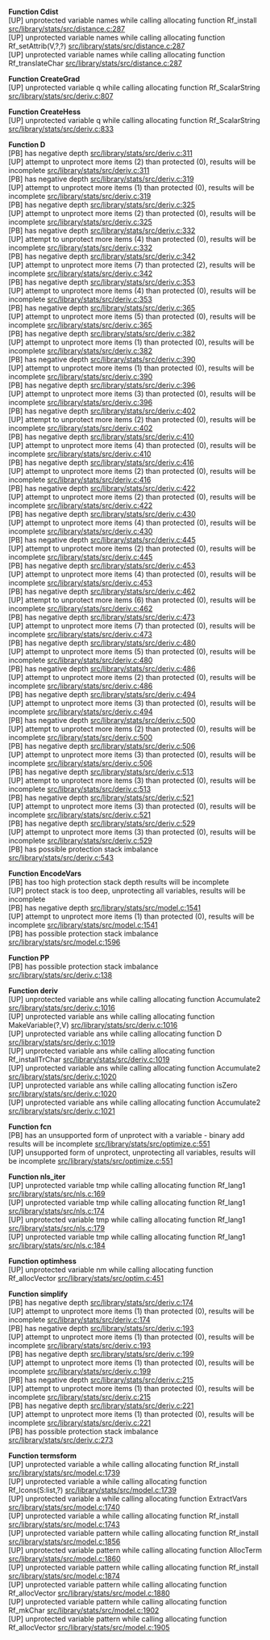   
__Function Cdist__  
  [UP] unprotected variable names while calling allocating function Rf_install [src/library/stats/src/distance.c:287](https://github.com/wch/r-source/blob/b3620ddd6a27051d04b7986d18ed96ae09057812/src/library/stats/src/distance.c/#L287)  
  [UP] unprotected variable names while calling allocating function Rf_setAttrib(V,?,?) [src/library/stats/src/distance.c:287](https://github.com/wch/r-source/blob/b3620ddd6a27051d04b7986d18ed96ae09057812/src/library/stats/src/distance.c/#L287)  
  [UP] unprotected variable names while calling allocating function Rf_translateChar [src/library/stats/src/distance.c:287](https://github.com/wch/r-source/blob/b3620ddd6a27051d04b7986d18ed96ae09057812/src/library/stats/src/distance.c/#L287)  
  
__Function CreateGrad__  
  [UP] unprotected variable q while calling allocating function Rf_ScalarString [src/library/stats/src/deriv.c:807](https://github.com/wch/r-source/blob/b3620ddd6a27051d04b7986d18ed96ae09057812/src/library/stats/src/deriv.c/#L807)  
  
__Function CreateHess__  
  [UP] unprotected variable q while calling allocating function Rf_ScalarString [src/library/stats/src/deriv.c:833](https://github.com/wch/r-source/blob/b3620ddd6a27051d04b7986d18ed96ae09057812/src/library/stats/src/deriv.c/#L833)  
  
__Function D__  
  [PB] has negative depth [src/library/stats/src/deriv.c:311](https://github.com/wch/r-source/blob/b3620ddd6a27051d04b7986d18ed96ae09057812/src/library/stats/src/deriv.c/#L311)  
  [UP] attempt to unprotect more items (2) than protected (0), results will be incomplete [src/library/stats/src/deriv.c:311](https://github.com/wch/r-source/blob/b3620ddd6a27051d04b7986d18ed96ae09057812/src/library/stats/src/deriv.c/#L311)  
  [PB] has negative depth [src/library/stats/src/deriv.c:319](https://github.com/wch/r-source/blob/b3620ddd6a27051d04b7986d18ed96ae09057812/src/library/stats/src/deriv.c/#L319)  
  [UP] attempt to unprotect more items (1) than protected (0), results will be incomplete [src/library/stats/src/deriv.c:319](https://github.com/wch/r-source/blob/b3620ddd6a27051d04b7986d18ed96ae09057812/src/library/stats/src/deriv.c/#L319)  
  [PB] has negative depth [src/library/stats/src/deriv.c:325](https://github.com/wch/r-source/blob/b3620ddd6a27051d04b7986d18ed96ae09057812/src/library/stats/src/deriv.c/#L325)  
  [UP] attempt to unprotect more items (2) than protected (0), results will be incomplete [src/library/stats/src/deriv.c:325](https://github.com/wch/r-source/blob/b3620ddd6a27051d04b7986d18ed96ae09057812/src/library/stats/src/deriv.c/#L325)  
  [PB] has negative depth [src/library/stats/src/deriv.c:332](https://github.com/wch/r-source/blob/b3620ddd6a27051d04b7986d18ed96ae09057812/src/library/stats/src/deriv.c/#L332)  
  [UP] attempt to unprotect more items (4) than protected (0), results will be incomplete [src/library/stats/src/deriv.c:332](https://github.com/wch/r-source/blob/b3620ddd6a27051d04b7986d18ed96ae09057812/src/library/stats/src/deriv.c/#L332)  
  [PB] has negative depth [src/library/stats/src/deriv.c:342](https://github.com/wch/r-source/blob/b3620ddd6a27051d04b7986d18ed96ae09057812/src/library/stats/src/deriv.c/#L342)  
  [UP] attempt to unprotect more items (7) than protected (2), results will be incomplete [src/library/stats/src/deriv.c:342](https://github.com/wch/r-source/blob/b3620ddd6a27051d04b7986d18ed96ae09057812/src/library/stats/src/deriv.c/#L342)  
  [PB] has negative depth [src/library/stats/src/deriv.c:353](https://github.com/wch/r-source/blob/b3620ddd6a27051d04b7986d18ed96ae09057812/src/library/stats/src/deriv.c/#L353)  
  [UP] attempt to unprotect more items (4) than protected (0), results will be incomplete [src/library/stats/src/deriv.c:353](https://github.com/wch/r-source/blob/b3620ddd6a27051d04b7986d18ed96ae09057812/src/library/stats/src/deriv.c/#L353)  
  [PB] has negative depth [src/library/stats/src/deriv.c:365](https://github.com/wch/r-source/blob/b3620ddd6a27051d04b7986d18ed96ae09057812/src/library/stats/src/deriv.c/#L365)  
  [UP] attempt to unprotect more items (5) than protected (0), results will be incomplete [src/library/stats/src/deriv.c:365](https://github.com/wch/r-source/blob/b3620ddd6a27051d04b7986d18ed96ae09057812/src/library/stats/src/deriv.c/#L365)  
  [PB] has negative depth [src/library/stats/src/deriv.c:382](https://github.com/wch/r-source/blob/b3620ddd6a27051d04b7986d18ed96ae09057812/src/library/stats/src/deriv.c/#L382)  
  [UP] attempt to unprotect more items (1) than protected (0), results will be incomplete [src/library/stats/src/deriv.c:382](https://github.com/wch/r-source/blob/b3620ddd6a27051d04b7986d18ed96ae09057812/src/library/stats/src/deriv.c/#L382)  
  [PB] has negative depth [src/library/stats/src/deriv.c:390](https://github.com/wch/r-source/blob/b3620ddd6a27051d04b7986d18ed96ae09057812/src/library/stats/src/deriv.c/#L390)  
  [UP] attempt to unprotect more items (1) than protected (0), results will be incomplete [src/library/stats/src/deriv.c:390](https://github.com/wch/r-source/blob/b3620ddd6a27051d04b7986d18ed96ae09057812/src/library/stats/src/deriv.c/#L390)  
  [PB] has negative depth [src/library/stats/src/deriv.c:396](https://github.com/wch/r-source/blob/b3620ddd6a27051d04b7986d18ed96ae09057812/src/library/stats/src/deriv.c/#L396)  
  [UP] attempt to unprotect more items (3) than protected (0), results will be incomplete [src/library/stats/src/deriv.c:396](https://github.com/wch/r-source/blob/b3620ddd6a27051d04b7986d18ed96ae09057812/src/library/stats/src/deriv.c/#L396)  
  [PB] has negative depth [src/library/stats/src/deriv.c:402](https://github.com/wch/r-source/blob/b3620ddd6a27051d04b7986d18ed96ae09057812/src/library/stats/src/deriv.c/#L402)  
  [UP] attempt to unprotect more items (2) than protected (0), results will be incomplete [src/library/stats/src/deriv.c:402](https://github.com/wch/r-source/blob/b3620ddd6a27051d04b7986d18ed96ae09057812/src/library/stats/src/deriv.c/#L402)  
  [PB] has negative depth [src/library/stats/src/deriv.c:410](https://github.com/wch/r-source/blob/b3620ddd6a27051d04b7986d18ed96ae09057812/src/library/stats/src/deriv.c/#L410)  
  [UP] attempt to unprotect more items (4) than protected (0), results will be incomplete [src/library/stats/src/deriv.c:410](https://github.com/wch/r-source/blob/b3620ddd6a27051d04b7986d18ed96ae09057812/src/library/stats/src/deriv.c/#L410)  
  [PB] has negative depth [src/library/stats/src/deriv.c:416](https://github.com/wch/r-source/blob/b3620ddd6a27051d04b7986d18ed96ae09057812/src/library/stats/src/deriv.c/#L416)  
  [UP] attempt to unprotect more items (2) than protected (0), results will be incomplete [src/library/stats/src/deriv.c:416](https://github.com/wch/r-source/blob/b3620ddd6a27051d04b7986d18ed96ae09057812/src/library/stats/src/deriv.c/#L416)  
  [PB] has negative depth [src/library/stats/src/deriv.c:422](https://github.com/wch/r-source/blob/b3620ddd6a27051d04b7986d18ed96ae09057812/src/library/stats/src/deriv.c/#L422)  
  [UP] attempt to unprotect more items (2) than protected (0), results will be incomplete [src/library/stats/src/deriv.c:422](https://github.com/wch/r-source/blob/b3620ddd6a27051d04b7986d18ed96ae09057812/src/library/stats/src/deriv.c/#L422)  
  [PB] has negative depth [src/library/stats/src/deriv.c:430](https://github.com/wch/r-source/blob/b3620ddd6a27051d04b7986d18ed96ae09057812/src/library/stats/src/deriv.c/#L430)  
  [UP] attempt to unprotect more items (4) than protected (0), results will be incomplete [src/library/stats/src/deriv.c:430](https://github.com/wch/r-source/blob/b3620ddd6a27051d04b7986d18ed96ae09057812/src/library/stats/src/deriv.c/#L430)  
  [PB] has negative depth [src/library/stats/src/deriv.c:445](https://github.com/wch/r-source/blob/b3620ddd6a27051d04b7986d18ed96ae09057812/src/library/stats/src/deriv.c/#L445)  
  [UP] attempt to unprotect more items (2) than protected (0), results will be incomplete [src/library/stats/src/deriv.c:445](https://github.com/wch/r-source/blob/b3620ddd6a27051d04b7986d18ed96ae09057812/src/library/stats/src/deriv.c/#L445)  
  [PB] has negative depth [src/library/stats/src/deriv.c:453](https://github.com/wch/r-source/blob/b3620ddd6a27051d04b7986d18ed96ae09057812/src/library/stats/src/deriv.c/#L453)  
  [UP] attempt to unprotect more items (4) than protected (0), results will be incomplete [src/library/stats/src/deriv.c:453](https://github.com/wch/r-source/blob/b3620ddd6a27051d04b7986d18ed96ae09057812/src/library/stats/src/deriv.c/#L453)  
  [PB] has negative depth [src/library/stats/src/deriv.c:462](https://github.com/wch/r-source/blob/b3620ddd6a27051d04b7986d18ed96ae09057812/src/library/stats/src/deriv.c/#L462)  
  [UP] attempt to unprotect more items (6) than protected (0), results will be incomplete [src/library/stats/src/deriv.c:462](https://github.com/wch/r-source/blob/b3620ddd6a27051d04b7986d18ed96ae09057812/src/library/stats/src/deriv.c/#L462)  
  [PB] has negative depth [src/library/stats/src/deriv.c:473](https://github.com/wch/r-source/blob/b3620ddd6a27051d04b7986d18ed96ae09057812/src/library/stats/src/deriv.c/#L473)  
  [UP] attempt to unprotect more items (7) than protected (0), results will be incomplete [src/library/stats/src/deriv.c:473](https://github.com/wch/r-source/blob/b3620ddd6a27051d04b7986d18ed96ae09057812/src/library/stats/src/deriv.c/#L473)  
  [PB] has negative depth [src/library/stats/src/deriv.c:480](https://github.com/wch/r-source/blob/b3620ddd6a27051d04b7986d18ed96ae09057812/src/library/stats/src/deriv.c/#L480)  
  [UP] attempt to unprotect more items (5) than protected (0), results will be incomplete [src/library/stats/src/deriv.c:480](https://github.com/wch/r-source/blob/b3620ddd6a27051d04b7986d18ed96ae09057812/src/library/stats/src/deriv.c/#L480)  
  [PB] has negative depth [src/library/stats/src/deriv.c:486](https://github.com/wch/r-source/blob/b3620ddd6a27051d04b7986d18ed96ae09057812/src/library/stats/src/deriv.c/#L486)  
  [UP] attempt to unprotect more items (2) than protected (0), results will be incomplete [src/library/stats/src/deriv.c:486](https://github.com/wch/r-source/blob/b3620ddd6a27051d04b7986d18ed96ae09057812/src/library/stats/src/deriv.c/#L486)  
  [PB] has negative depth [src/library/stats/src/deriv.c:494](https://github.com/wch/r-source/blob/b3620ddd6a27051d04b7986d18ed96ae09057812/src/library/stats/src/deriv.c/#L494)  
  [UP] attempt to unprotect more items (3) than protected (0), results will be incomplete [src/library/stats/src/deriv.c:494](https://github.com/wch/r-source/blob/b3620ddd6a27051d04b7986d18ed96ae09057812/src/library/stats/src/deriv.c/#L494)  
  [PB] has negative depth [src/library/stats/src/deriv.c:500](https://github.com/wch/r-source/blob/b3620ddd6a27051d04b7986d18ed96ae09057812/src/library/stats/src/deriv.c/#L500)  
  [UP] attempt to unprotect more items (2) than protected (0), results will be incomplete [src/library/stats/src/deriv.c:500](https://github.com/wch/r-source/blob/b3620ddd6a27051d04b7986d18ed96ae09057812/src/library/stats/src/deriv.c/#L500)  
  [PB] has negative depth [src/library/stats/src/deriv.c:506](https://github.com/wch/r-source/blob/b3620ddd6a27051d04b7986d18ed96ae09057812/src/library/stats/src/deriv.c/#L506)  
  [UP] attempt to unprotect more items (3) than protected (0), results will be incomplete [src/library/stats/src/deriv.c:506](https://github.com/wch/r-source/blob/b3620ddd6a27051d04b7986d18ed96ae09057812/src/library/stats/src/deriv.c/#L506)  
  [PB] has negative depth [src/library/stats/src/deriv.c:513](https://github.com/wch/r-source/blob/b3620ddd6a27051d04b7986d18ed96ae09057812/src/library/stats/src/deriv.c/#L513)  
  [UP] attempt to unprotect more items (3) than protected (0), results will be incomplete [src/library/stats/src/deriv.c:513](https://github.com/wch/r-source/blob/b3620ddd6a27051d04b7986d18ed96ae09057812/src/library/stats/src/deriv.c/#L513)  
  [PB] has negative depth [src/library/stats/src/deriv.c:521](https://github.com/wch/r-source/blob/b3620ddd6a27051d04b7986d18ed96ae09057812/src/library/stats/src/deriv.c/#L521)  
  [UP] attempt to unprotect more items (3) than protected (0), results will be incomplete [src/library/stats/src/deriv.c:521](https://github.com/wch/r-source/blob/b3620ddd6a27051d04b7986d18ed96ae09057812/src/library/stats/src/deriv.c/#L521)  
  [PB] has negative depth [src/library/stats/src/deriv.c:529](https://github.com/wch/r-source/blob/b3620ddd6a27051d04b7986d18ed96ae09057812/src/library/stats/src/deriv.c/#L529)  
  [UP] attempt to unprotect more items (3) than protected (0), results will be incomplete [src/library/stats/src/deriv.c:529](https://github.com/wch/r-source/blob/b3620ddd6a27051d04b7986d18ed96ae09057812/src/library/stats/src/deriv.c/#L529)  
  [PB] has possible protection stack imbalance [src/library/stats/src/deriv.c:543](https://github.com/wch/r-source/blob/b3620ddd6a27051d04b7986d18ed96ae09057812/src/library/stats/src/deriv.c/#L543)  
  
__Function EncodeVars__  
  [PB] has too high protection stack depth results will be incomplete  
  [UP] protect stack is too deep, unprotecting all variables, results will be incomplete  
  [PB] has negative depth [src/library/stats/src/model.c:1541](https://github.com/wch/r-source/blob/b3620ddd6a27051d04b7986d18ed96ae09057812/src/library/stats/src/model.c/#L1541)  
  [UP] attempt to unprotect more items (1) than protected (0), results will be incomplete [src/library/stats/src/model.c:1541](https://github.com/wch/r-source/blob/b3620ddd6a27051d04b7986d18ed96ae09057812/src/library/stats/src/model.c/#L1541)  
  [PB] has possible protection stack imbalance [src/library/stats/src/model.c:1596](https://github.com/wch/r-source/blob/b3620ddd6a27051d04b7986d18ed96ae09057812/src/library/stats/src/model.c/#L1596)  
  
__Function PP__  
  [PB] has possible protection stack imbalance [src/library/stats/src/deriv.c:138](https://github.com/wch/r-source/blob/b3620ddd6a27051d04b7986d18ed96ae09057812/src/library/stats/src/deriv.c/#L138)  
  
__Function deriv__  
  [UP] unprotected variable ans while calling allocating function Accumulate2 [src/library/stats/src/deriv.c:1016](https://github.com/wch/r-source/blob/b3620ddd6a27051d04b7986d18ed96ae09057812/src/library/stats/src/deriv.c/#L1016)  
  [UP] unprotected variable ans while calling allocating function MakeVariable(?,V) [src/library/stats/src/deriv.c:1016](https://github.com/wch/r-source/blob/b3620ddd6a27051d04b7986d18ed96ae09057812/src/library/stats/src/deriv.c/#L1016)  
  [UP] unprotected variable ans while calling allocating function D [src/library/stats/src/deriv.c:1019](https://github.com/wch/r-source/blob/b3620ddd6a27051d04b7986d18ed96ae09057812/src/library/stats/src/deriv.c/#L1019)  
  [UP] unprotected variable ans while calling allocating function Rf_installTrChar [src/library/stats/src/deriv.c:1019](https://github.com/wch/r-source/blob/b3620ddd6a27051d04b7986d18ed96ae09057812/src/library/stats/src/deriv.c/#L1019)  
  [UP] unprotected variable ans while calling allocating function Accumulate2 [src/library/stats/src/deriv.c:1020](https://github.com/wch/r-source/blob/b3620ddd6a27051d04b7986d18ed96ae09057812/src/library/stats/src/deriv.c/#L1020)  
  [UP] unprotected variable ans while calling allocating function isZero [src/library/stats/src/deriv.c:1020](https://github.com/wch/r-source/blob/b3620ddd6a27051d04b7986d18ed96ae09057812/src/library/stats/src/deriv.c/#L1020)  
  [UP] unprotected variable ans while calling allocating function Accumulate2 [src/library/stats/src/deriv.c:1021](https://github.com/wch/r-source/blob/b3620ddd6a27051d04b7986d18ed96ae09057812/src/library/stats/src/deriv.c/#L1021)  
  
__Function fcn__  
  [PB] has an unsupported form of unprotect with a variable - binary add results will be incomplete [src/library/stats/src/optimize.c:551](https://github.com/wch/r-source/blob/b3620ddd6a27051d04b7986d18ed96ae09057812/src/library/stats/src/optimize.c/#L551)  
  [UP] unsupported form of unprotect, unprotecting all variables, results will be incomplete [src/library/stats/src/optimize.c:551](https://github.com/wch/r-source/blob/b3620ddd6a27051d04b7986d18ed96ae09057812/src/library/stats/src/optimize.c/#L551)  
  
__Function nls_iter__  
  [UP] unprotected variable tmp while calling allocating function Rf_lang1 [src/library/stats/src/nls.c:169](https://github.com/wch/r-source/blob/b3620ddd6a27051d04b7986d18ed96ae09057812/src/library/stats/src/nls.c/#L169)  
  [UP] unprotected variable tmp while calling allocating function Rf_lang1 [src/library/stats/src/nls.c:174](https://github.com/wch/r-source/blob/b3620ddd6a27051d04b7986d18ed96ae09057812/src/library/stats/src/nls.c/#L174)  
  [UP] unprotected variable tmp while calling allocating function Rf_lang1 [src/library/stats/src/nls.c:179](https://github.com/wch/r-source/blob/b3620ddd6a27051d04b7986d18ed96ae09057812/src/library/stats/src/nls.c/#L179)  
  [UP] unprotected variable tmp while calling allocating function Rf_lang1 [src/library/stats/src/nls.c:184](https://github.com/wch/r-source/blob/b3620ddd6a27051d04b7986d18ed96ae09057812/src/library/stats/src/nls.c/#L184)  
  
__Function optimhess__  
  [UP] unprotected variable nm while calling allocating function Rf_allocVector [src/library/stats/src/optim.c:451](https://github.com/wch/r-source/blob/b3620ddd6a27051d04b7986d18ed96ae09057812/src/library/stats/src/optim.c/#L451)  
  
__Function simplify__  
  [PB] has negative depth [src/library/stats/src/deriv.c:174](https://github.com/wch/r-source/blob/b3620ddd6a27051d04b7986d18ed96ae09057812/src/library/stats/src/deriv.c/#L174)  
  [UP] attempt to unprotect more items (1) than protected (0), results will be incomplete [src/library/stats/src/deriv.c:174](https://github.com/wch/r-source/blob/b3620ddd6a27051d04b7986d18ed96ae09057812/src/library/stats/src/deriv.c/#L174)  
  [PB] has negative depth [src/library/stats/src/deriv.c:193](https://github.com/wch/r-source/blob/b3620ddd6a27051d04b7986d18ed96ae09057812/src/library/stats/src/deriv.c/#L193)  
  [UP] attempt to unprotect more items (1) than protected (0), results will be incomplete [src/library/stats/src/deriv.c:193](https://github.com/wch/r-source/blob/b3620ddd6a27051d04b7986d18ed96ae09057812/src/library/stats/src/deriv.c/#L193)  
  [PB] has negative depth [src/library/stats/src/deriv.c:199](https://github.com/wch/r-source/blob/b3620ddd6a27051d04b7986d18ed96ae09057812/src/library/stats/src/deriv.c/#L199)  
  [UP] attempt to unprotect more items (1) than protected (0), results will be incomplete [src/library/stats/src/deriv.c:199](https://github.com/wch/r-source/blob/b3620ddd6a27051d04b7986d18ed96ae09057812/src/library/stats/src/deriv.c/#L199)  
  [PB] has negative depth [src/library/stats/src/deriv.c:215](https://github.com/wch/r-source/blob/b3620ddd6a27051d04b7986d18ed96ae09057812/src/library/stats/src/deriv.c/#L215)  
  [UP] attempt to unprotect more items (1) than protected (0), results will be incomplete [src/library/stats/src/deriv.c:215](https://github.com/wch/r-source/blob/b3620ddd6a27051d04b7986d18ed96ae09057812/src/library/stats/src/deriv.c/#L215)  
  [PB] has negative depth [src/library/stats/src/deriv.c:221](https://github.com/wch/r-source/blob/b3620ddd6a27051d04b7986d18ed96ae09057812/src/library/stats/src/deriv.c/#L221)  
  [UP] attempt to unprotect more items (1) than protected (0), results will be incomplete [src/library/stats/src/deriv.c:221](https://github.com/wch/r-source/blob/b3620ddd6a27051d04b7986d18ed96ae09057812/src/library/stats/src/deriv.c/#L221)  
  [PB] has possible protection stack imbalance [src/library/stats/src/deriv.c:273](https://github.com/wch/r-source/blob/b3620ddd6a27051d04b7986d18ed96ae09057812/src/library/stats/src/deriv.c/#L273)  
  
__Function termsform__  
  [UP] unprotected variable a while calling allocating function Rf_install [src/library/stats/src/model.c:1739](https://github.com/wch/r-source/blob/b3620ddd6a27051d04b7986d18ed96ae09057812/src/library/stats/src/model.c/#L1739)  
  [UP] unprotected variable a while calling allocating function Rf_lcons(S:list,?) [src/library/stats/src/model.c:1739](https://github.com/wch/r-source/blob/b3620ddd6a27051d04b7986d18ed96ae09057812/src/library/stats/src/model.c/#L1739)  
  [UP] unprotected variable a while calling allocating function ExtractVars [src/library/stats/src/model.c:1740](https://github.com/wch/r-source/blob/b3620ddd6a27051d04b7986d18ed96ae09057812/src/library/stats/src/model.c/#L1740)  
  [UP] unprotected variable a while calling allocating function Rf_install [src/library/stats/src/model.c:1743](https://github.com/wch/r-source/blob/b3620ddd6a27051d04b7986d18ed96ae09057812/src/library/stats/src/model.c/#L1743)  
  [UP] unprotected variable pattern while calling allocating function Rf_install [src/library/stats/src/model.c:1856](https://github.com/wch/r-source/blob/b3620ddd6a27051d04b7986d18ed96ae09057812/src/library/stats/src/model.c/#L1856)  
  [UP] unprotected variable pattern while calling allocating function AllocTerm [src/library/stats/src/model.c:1860](https://github.com/wch/r-source/blob/b3620ddd6a27051d04b7986d18ed96ae09057812/src/library/stats/src/model.c/#L1860)  
  [UP] unprotected variable pattern while calling allocating function Rf_install [src/library/stats/src/model.c:1874](https://github.com/wch/r-source/blob/b3620ddd6a27051d04b7986d18ed96ae09057812/src/library/stats/src/model.c/#L1874)  
  [UP] unprotected variable pattern while calling allocating function Rf_allocVector [src/library/stats/src/model.c:1880](https://github.com/wch/r-source/blob/b3620ddd6a27051d04b7986d18ed96ae09057812/src/library/stats/src/model.c/#L1880)  
  [UP] unprotected variable pattern while calling allocating function Rf_mkChar [src/library/stats/src/model.c:1902](https://github.com/wch/r-source/blob/b3620ddd6a27051d04b7986d18ed96ae09057812/src/library/stats/src/model.c/#L1902)  
  [UP] unprotected variable pattern while calling allocating function Rf_allocVector [src/library/stats/src/model.c:1905](https://github.com/wch/r-source/blob/b3620ddd6a27051d04b7986d18ed96ae09057812/src/library/stats/src/model.c/#L1905)  
